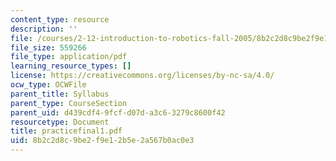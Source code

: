 ```yaml
---
content_type: resource
description: ''
file: /courses/2-12-introduction-to-robotics-fall-2005/8b2c2d8c9be2f9e12b5e2a567b0ac0e3_practicefinal1.pdf
file_size: 559266
file_type: application/pdf
learning_resource_types: []
license: https://creativecommons.org/licenses/by-nc-sa/4.0/
ocw_type: OCWFile
parent_title: Syllabus
parent_type: CourseSection
parent_uid: d439cdf4-9fcf-d07d-a3c6-3279c8600f42
resourcetype: Document
title: practicefinal1.pdf
uid: 8b2c2d8c-9be2-f9e1-2b5e-2a567b0ac0e3
---
```

